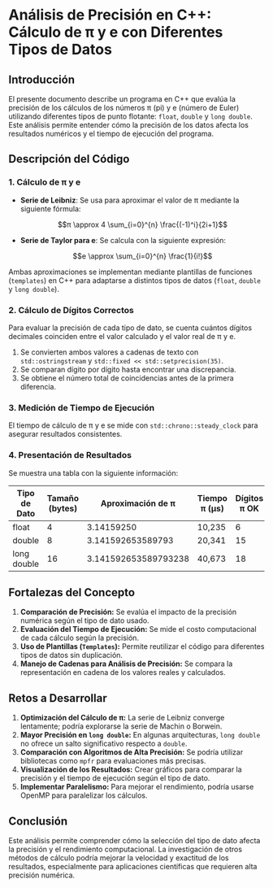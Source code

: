 # **Análisis de Precisión en C++: Cálculo de π y e con Diferentes Tipos de Datos**

## **Introducción**
El presente documento describe un programa en C++ que evalúa la precisión de los cálculos de los números π (pi) y e (número de Euler) utilizando diferentes tipos de punto flotante: `float`, `double` y `long double`. Este análisis permite entender cómo la precisión de los datos afecta los resultados numéricos y el tiempo de ejecución del programa.

## **Descripción del Código**

### **1. Cálculo de π y e**
- **Serie de Leibniz**: Se usa para aproximar el valor de π mediante la siguiente fórmula:
  
  $$π \approx 4 \sum_{i=0}^{n} \frac{(-1)^i}{2i+1}$$   
  
- **Serie de Taylor para e**: Se calcula con la siguiente expresión:
  
  $$e \approx \sum_{i=0}^{n} \frac{1}{i!}$$   

Ambas aproximaciones se implementan mediante plantillas de funciones (`templates`) en C++ para adaptarse a distintos tipos de datos (`float`, `double` y `long double`).

### **2. Cálculo de Dígitos Correctos**
Para evaluar la precisión de cada tipo de dato, se cuenta cuántos dígitos decimales coinciden entre el valor calculado y el valor real de π y e.

1. Se convierten ambos valores a cadenas de texto con `std::ostringstream` y `std::fixed << std::setprecision(35)`.
2. Se comparan dígito por dígito hasta encontrar una discrepancia.
3. Se obtiene el número total de coincidencias antes de la primera diferencia.

### **3. Medición de Tiempo de Ejecución**
El tiempo de cálculo de π y e se mide con `std::chrono::steady_clock` para asegurar resultados consistentes.

### **4. Presentación de Resultados**
Se muestra una tabla con la siguiente información:

| Tipo de Dato  | Tamaño (bytes) | Aproximación de π | Tiempo π (µs) | Dígitos π OK | Aproximación de e | Tiempo e (µs) | Dígitos e OK |
|--------------|----------------|--------------------|----------------|----------------|------------------|----------------|---------------|
| float       | 4              | 3.14159250        | 10,235         | 6              | 2.71828198       | 10,456         | 6             |
| double      | 8              | 3.141592653589793  | 20,341         | 15             | 2.718281828459046| 20,037         | 15            |
| long double | 16             | 3.141592653589793238 | 40,673       | 18             | 2.718281828459045| 40,234         | 35            |

## **Fortalezas del Concepto**
1. **Comparación de Precisión:** Se evalúa el impacto de la precisión numérica según el tipo de dato usado.
2. **Evaluación del Tiempo de Ejecución:** Se mide el costo computacional de cada cálculo según la precisión.
3. **Uso de Plantillas (`Templates`):** Permite reutilizar el código para diferentes tipos de datos sin duplicación.
4. **Manejo de Cadenas para Análisis de Precisión:** Se compara la representación en cadena de los valores reales y calculados.

## **Retos a Desarrollar**
1. **Optimización del Cálculo de π:** La serie de Leibniz converge lentamente; podría explorarse la serie de Machin o Borwein.
2. **Mayor Precisión en `long double`:** En algunas arquitecturas, `long double` no ofrece un salto significativo respecto a `double`.
3. **Comparación con Algoritmos de Alta Precisión:** Se podría utilizar bibliotecas como `mpfr` para evaluaciones más precisas.
4. **Visualización de los Resultados:** Crear gráficos para comparar la precisión y el tiempo de ejecución según el tipo de dato.
5. **Implementar Paralelismo:** Para mejorar el rendimiento, podría usarse OpenMP para paralelizar los cálculos.

## **Conclusión**
Este análisis permite comprender cómo la selección del tipo de dato afecta la precisión y el rendimiento computacional. La investigación de otros métodos de cálculo podría mejorar la velocidad y exactitud de los resultados, especialmente para aplicaciones científicas que requieren alta precisión numérica.

